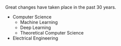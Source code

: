 Great changes have taken place in the past 30 years.
- Computer Science
	- Machine Learning
	- Deep Learning
	- Theoretical Computer Science
- Electrical Engineering